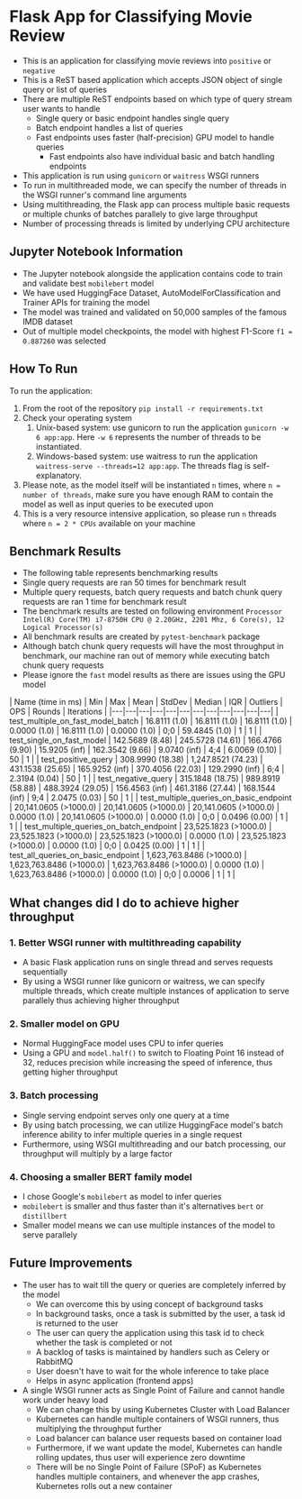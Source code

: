 # Flask App for Classifying Movie Review

* This is an application for classifying movie reviews into `positive` or `negative`
* This is a ReST based application which accepts JSON object of single query or list of queries
* There are multiple ReST endpoints based on which type of query stream user wants to handle
  * Single query or basic endpoint handles single query
  * Batch endpoint handles a list of queries
  * Fast endpoints uses faster (half-precision) GPU model to handle queries
    * Fast endpoints also have individual basic and batch handling endpoints 
* This application is run using `gunicorn` or `waitress` WSGI runners
* To run in multithreaded mode, we can specify the number of threads in the WSGI runner's command line arguments
* Using multithreading, the Flask app can process multiple basic requests or multiple chunks of batches parallely to give large throughput
* Number of processing threads is limited by underlying CPU architecture

## Jupyter Notebook Information

* The Jupyter notebook alongside the application contains code to train and validate best `mobilebert` model
* We have used HuggingFace Dataset, AutoModelForClassification and Trainer APIs for training the model
* The model was trained and validated on 50,000 samples of the famous IMDB dataset
* Out of multiple model checkpoints, the model with highest F1-Score `f1 = 0.887260` was selected

## How To Run

To run the application:
1. From the root of the repository `pip install -r requirements.txt`
2. Check your operating system
   1. Unix-based system: use gunicorn to run the application `gunicorn -w 6 app:app`. Here `-w 6` represents the number of threads to be instantiated.
   2. Windows-based system: use waitress to run the application `waitress-serve --threads=12 app:app`. The threads flag is self-explanatory.
3. Please note, as the model itself will be instantiated `n` times, where `n = number of threads`, make sure you have enough RAM to contain the model as well as input queries to be executed upon
4. This is a very resource intensive application, so please run `n` threads where `n = 2 * CPUs` available on your machine

## Benchmark Results

* The following table represents benchmarking results
* Single query requests are ran 50 times for benchmark result
* Multiple query requests, batch query requests and batch chunk query requests are ran 1 time for benchmark result
* The benchmark results are tested on following environment `Processor	Intel(R) Core(TM) i7-8750H CPU @ 2.20GHz, 2201 Mhz, 6 Core(s), 12 Logical Processor(s)`
* All benchmark results are created by `pytest-benchmark` package
* Although batch chunk query requests will have the most throughput in benchmark, our machine ran out of memory while executing batch chunk query requests
* Please ignore the `fast` model results as there are issues using the GPU model

| Name (time in ms) | Min | Max | Mean | StdDev | Median | IQR | Outliers | OPS | Rounds | Iterations |
|---|---|---|---|---|---|---|---|---|---|---|---|
| test_multiple_on_fast_model_batch | 16.8111 (1.0) | 16.8111 (1.0) | 16.8111 (1.0) | 0.0000 (1.0) | 16.8111 (1.0) | 0.0000 (1.0) | 0;0 | 59.4845 (1.0) | 1 | 1 |
| test_single_on_fast_model | 142.5689 (8.48) | 245.5728 (14.61) | 166.4766 (9.90) | 15.9205 (inf) | 162.3542 (9.66) | 9.0740 (inf) | 4;4 | 6.0069 (0.10) | 50 | 1 |
| test_positive_query | 308.9990 (18.38) | 1,247.8521 (74.23) | 431.1538 (25.65) | 165.9252 (inf) | 370.4056 (22.03) | 129.2990 (inf) | 6;4 | 2.3194 (0.04) | 50 | 1 |
| test_negative_query | 315.1848 (18.75) | 989.8919 (58.88) | 488.3924 (29.05) | 156.4563 (inf) | 461.3186 (27.44) | 168.1544 (inf) | 9;4 | 2.0475 (0.03) | 50 | 1 |
| test_multiple_queries_on_basic_endpoint | 20,141.0605 (>1000.0) | 20,141.0605 (>1000.0) | 20,141.0605 (>1000.0) | 0.0000 (1.0) | 20,141.0605 (>1000.0) | 0.0000 (1.0) | 0;0 | 0.0496 (0.00) | 1 | 1 |
| test_multiple_queries_on_batch_endpoint | 23,525.1823 (>1000.0) | 23,525.1823 (>1000.0) | 23,525.1823 (>1000.0) | 0.0000 (1.0) | 23,525.1823 (>1000.0) | 0.0000 (1.0) | 0;0 | 0.0425 (0.00) | 1 | 1 |
| test_all_queries_on_basic_endpoint | 1,623,763.8486 (>1000.0) | 1,623,763.8486 (>1000.0) | 1,623,763.8486 (>1000.0) | 0.0000 (1.0) | 1,623,763.8486 (>1000.0) | 0.0000 (1.0) | 0;0 | 0.0006 | 1 | 1 |


## What changes did I do to achieve higher throughput

### 1. Better WSGI runner with multithreading capability
* A basic Flask application runs on single thread and serves requests sequentially
* By using a WSGI runner like gunicorn or waitress, we can specify multiple threads, which create multiple instances of application to serve parallely thus achieving higher throughput

### 2. Smaller model on GPU
* Normal HuggingFace model uses CPU to infer queries
* Using a GPU and `model.half()` to switch to Floating Point 16 instead of 32, reduces precision while increasing the speed of inference, thus getting higher throughput

### 3. Batch processing
* Single serving endpoint serves only one query at a time
* By using batch processing, we can utilize HuggingFace model's batch inference ability to infer multiple queries in a single request
* Furthermore, using WSGI multithreading and our batch processing, our throughput will multiply by a large factor

### 4. Choosing a smaller BERT family model
* I chose Google's `mobilebert` as model to infer queries
* `mobilebert` is smaller and thus faster than it's alternatives `bert` or `distillbert`
* Smaller model means we can use multiple instances of the model to serve parallely

## Future Improvements

* The user has to wait till the query or queries are completely inferred by the model
  * We can overcome this by using concept of background tasks
  * In background tasks, once a task is submitted by the user, a task id is returned to the user
  * The user can query the application using this task id to check whether the task is completed or not
  * A backlog of tasks is maintained by handlers such as Celery or RabbitMQ
  * User doesn't have to wait for the whole inference to take place
  * Helps in async application (frontend apps)
* A single WSGI runner acts as Single Point of Failure and cannot handle work under heavy load
  * We can change this by using Kubernetes Cluster with Load Balancer
  * Kubernetes can handle multiple containers of WSGI runners, thus multiplying the throughput further
  * Load balancer can balance user requests based on container load
  * Furthermore, if we want update the model, Kubernetes can handle rolling updates, thus user will experience zero downtime
  * There will be no Single Point of Failure (SPoF) as Kubernetes handles multiple containers, and whenever the app crashes, Kubernetes rolls out a new container